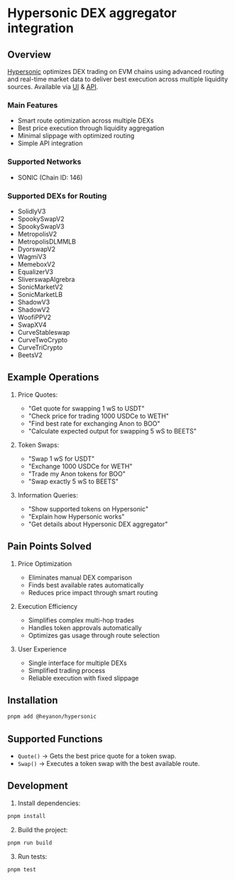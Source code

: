 # Hypersonic DEX aggregator integration

## Overview

[Hypersonic](https://hypersonic.exchange) optimizes DEX trading on EVM chains using advanced routing and real-time market data to deliver best execution across multiple liquidity sources. Available via [UI](https://hypersonic.exchange/$) & [API](https://docs.hypersonic.exchange/api-reference).

### Main Features
- Smart route optimization across multiple DEXs
- Best price execution through liquidity aggregation
- Minimal slippage with optimized routing
- Simple API integration

### Supported Networks
- SONIC (Chain ID: 146)

### Supported DEXs for Routing
- SolidlyV3
- SpookySwapV2
- SpookySwapV3
- MetropolisV2
- MetropolisDLMMLB
- DyorswapV2
- WagmiV3
- MemeboxV2
- EqualizerV3
- SliverswapAlgrebra
- SonicMarketV2
- SonicMarketLB
- ShadowV3
- ShadowV2
- WoofiPPV2
- SwapXV4
- CurveStableswap
- CurveTwoCrypto
- CurveTriCrypto
- BeetsV2

## Example Operations

1. Price Quotes:
   - "Get quote for swapping 1 wS to USDT"
   - "Check price for trading 1000 USDCe to WETH"
   - "Find best rate for exchanging Anon to BOO"
   - "Calculate expected output for swapping 5 wS to BEETS"

2. Token Swaps:
   - "Swap 1 wS for USDT"
   - "Exchange 1000 USDCe for WETH"
   - "Trade my Anon tokens for BOO"
   - "Swap exactly 5 wS to BEETS"

3. Information Queries:
   - "Show supported tokens on Hypersonic"
   - "Explain how Hypersonic works"
   - "Get details about Hypersonic DEX aggregator"

## Pain Points Solved

1. Price Optimization
   - Eliminates manual DEX comparison
   - Finds best available rates automatically
   - Reduces price impact through smart routing

2. Execution Efficiency
   - Simplifies complex multi-hop trades
   - Handles token approvals automatically
   - Optimizes gas usage through route selection

3. User Experience
   - Single interface for multiple DEXs
   - Simplified trading process
   - Reliable execution with fixed slippage

## Installation
 
```bash
pnpm add @heyanon/hypersonic
```

## Supported Functions

- `Quote()` -> Gets the best price quote for a token swap.
- `Swap()` -> Executes a token swap with the best available route.

## Development

1. Install dependencies:
```bash
pnpm install
```

2. Build the project:
```bash
pnpm run build
```

3. Run tests:
```bash
pnpm test
```
